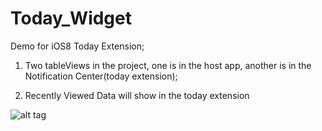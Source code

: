 Today_Widget
============

Demo for iOS8 Today Extension;

1) Two tableViews in the project, one is in the host app, another is in the Notification Center(today extension);

2) Recently Viewed Data will show in the today extension

![alt tag](https://raw.github.com/liu044100/Today_Widget/demo.gif)
